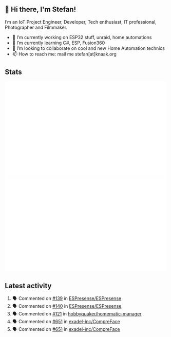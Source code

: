 ## 👋 Hi there, I'm Stefan!
I’m an IoT Project Engineer, Developer, Tech enthusiast, IT professional, Photographer and Filmmaker.

- 🔭 I’m currently working on ESP32 stuff, unraid, home automations
- 🌱 I’m currently learning C#, ESP, Fusion360
- 👯 I’m looking to collaborate on cool and new Home Automation technics
- 📫 How to reach me: mail me stefan[at]knaak.org

## Stats

![](https://github.com/corgan2222/github-stats/blob/master/generated/overview.svg) ![](https://github.com/corgan2222/github-stats/blob/master/generated/languages.svg)


## Latest activity

<!--START_SECTION:activity-->
1. 🗣 Commented on [#139](https://github.com/ESPresense/ESPresense/issues/139) in [ESPresense/ESPresense](https://github.com/ESPresense/ESPresense)
2. 🗣 Commented on [#140](https://github.com/ESPresense/ESPresense/issues/140) in [ESPresense/ESPresense](https://github.com/ESPresense/ESPresense)
3. 🗣 Commented on [#121](https://github.com/hobbyquaker/homematic-manager/issues/121) in [hobbyquaker/homematic-manager](https://github.com/hobbyquaker/homematic-manager)
4. 🗣 Commented on [#651](https://github.com/exadel-inc/CompreFace/issues/651) in [exadel-inc/CompreFace](https://github.com/exadel-inc/CompreFace)
5. 🗣 Commented on [#651](https://github.com/exadel-inc/CompreFace/issues/651) in [exadel-inc/CompreFace](https://github.com/exadel-inc/CompreFace)
<!--END_SECTION:activity-->

<!--

